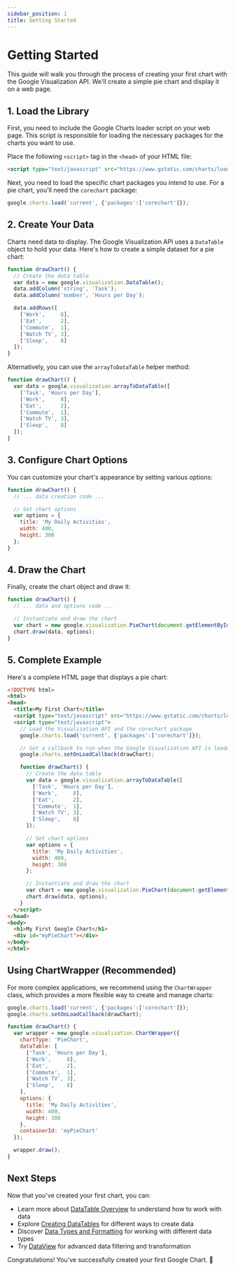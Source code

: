 ```yaml
---
sidebar_position: 1
title: Getting Started
---
```


# Getting Started

This guide will walk you through the process of creating your first chart with the Google Visualization API. We'll create a simple pie chart and display it on a web page.

## 1. Load the Library

First, you need to include the Google Charts loader script on your web page. This script is responsible for loading the necessary packages for the charts you want to use.

Place the following `<script>` tag in the `<head>` of your HTML file:

```html
<script type="text/javascript" src="https://www.gstatic.com/charts/loader.js"></script>
```

Next, you need to load the specific chart packages you intend to use. For a pie chart, you'll need the `corechart` package:

```javascript
google.charts.load('current', {'packages':['corechart']});
```

## 2. Create Your Data

Charts need data to display. The Google Visualization API uses a `DataTable` object to hold your data. Here's how to create a simple dataset for a pie chart:

```javascript
function drawChart() {
  // Create the data table
  var data = new google.visualization.DataTable();
  data.addColumn('string', 'Task');
  data.addColumn('number', 'Hours per Day');

  data.addRows([
    ['Work',     8],
    ['Eat',      2],
    ['Commute',  1],
    ['Watch TV', 3],
    ['Sleep',    8]
  ]);
}
```

Alternatively, you can use the `arrayToDataTable` helper method:

```javascript
function drawChart() {
  var data = google.visualization.arrayToDataTable([
    ['Task', 'Hours per Day'],
    ['Work',     8],
    ['Eat',      2],
    ['Commute',  1],
    ['Watch TV', 3],
    ['Sleep',    8]
  ]);
}
```

## 3. Configure Chart Options

You can customize your chart's appearance by setting various options:

```javascript
function drawChart() {
  // ... data creation code ...

  // Set chart options
  var options = {
    title: 'My Daily Activities',
    width: 400,
    height: 300
  };
}
```

## 4. Draw the Chart

Finally, create the chart object and draw it:

```javascript
function drawChart() {
  // ... data and options code ...

  // Instantiate and draw the chart
  var chart = new google.visualization.PieChart(document.getElementById('myPieChart'));
  chart.draw(data, options);
}
```

## 5. Complete Example

Here's a complete HTML page that displays a pie chart:

```html
<!DOCTYPE html>
<html>
<head>
  <title>My First Chart</title>
  <script type="text/javascript" src="https://www.gstatic.com/charts/loader.js"></script>
  <script type="text/javascript">
    // Load the Visualization API and the corechart package
    google.charts.load('current', {'packages':['corechart']});

    // Set a callback to run when the Google Visualization API is loaded
    google.charts.setOnLoadCallback(drawChart);

    function drawChart() {
      // Create the data table
      var data = google.visualization.arrayToDataTable([
        ['Task', 'Hours per Day'],
        ['Work',     8],
        ['Eat',      2],
        ['Commute',  1],
        ['Watch TV', 3],
        ['Sleep',    8]
      ]);

      // Set chart options
      var options = {
        title: 'My Daily Activities',
        width: 400,
        height: 300
      };

      // Instantiate and draw the chart
      var chart = new google.visualization.PieChart(document.getElementById('myPieChart'));
      chart.draw(data, options);
    }
  </script>
</head>
<body>
  <h1>My First Google Chart</h1>
  <div id="myPieChart"></div>
</body>
</html>
```

## Using ChartWrapper (Recommended)

For more complex applications, we recommend using the `ChartWrapper` class, which provides a more flexible way to create and manage charts:

```javascript
google.charts.load('current', {'packages':['corechart']});
google.charts.setOnLoadCallback(drawChart);

function drawChart() {
  var wrapper = new google.visualization.ChartWrapper({
    chartType: 'PieChart',
    dataTable: [
      ['Task', 'Hours per Day'],
      ['Work',     8],
      ['Eat',      2],
      ['Commute',  1],
      ['Watch TV', 3],
      ['Sleep',    8]
    ],
    options: {
      title: 'My Daily Activities',
      width: 400,
      height: 300
    },
    containerId: 'myPieChart'
  });

  wrapper.draw();
}
```

## Next Steps

Now that you've created your first chart, you can:

- Learn more about [DataTable Overview](./datatable-overview.md) to understand how to work with data
- Explore [Creating DataTables](./datatable-creation.md) for different ways to create data
- Discover [Data Types and Formatting](./datatable-data-types.md) for working with different data types
- Try [DataView](./dataview.md) for advanced data filtering and transformation

Congratulations! You've successfully created your first Google Chart. 🎉
